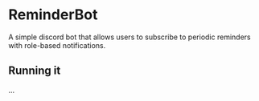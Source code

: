 # ReminderBot

A simple discord bot that allows users to subscribe to periodic reminders with role-based notifications.


## Running it

...
